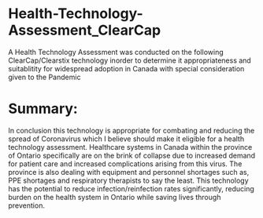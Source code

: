 # Health-Technology-Assessment_ClearCap
A Health Technology Assessment was conducted on the following ClearCap/Clearstix technology inorder to determine it appropriateness and suitablitity for widespread adoption in Canada with special consideration given to the Pandemic

# Summary:
In conclusion this technology is appropriate for combating and reducing the spread of
Coronavirus which I believe should make it eligible for a health technology assessment.
Healthcare systems in Canada within the province of Ontario specifically are on the brink of
collapse due to increased demand for patient care and increased complications arising from this
virus. The province is also dealing with equipment and personnel shortages such as, PPE
shortages and respiratory therapists to say the least. This technology has the potential to reduce
infection/reinfection rates significantly, reducing burden on the health system in Ontario while
saving lives through prevention.
